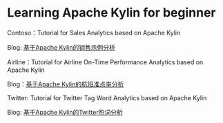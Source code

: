 # Learning Apache Kylin for beginner

Contoso：Tutorial for Sales Analytics based on Apache Kylin

Blog: [基于Apache Kylin的销售示例分析](http://kyligence.io/2016/10/1396/)

Airline：Tutorial for Airline On-Time Performance Analytics based on Apache Kylin

Blog：[基于Apache Kylin的航班准点率分析](http://kyligence.io/2016/11/1729/)

Twitter: Tutorial for Twitter Tag Word Analytics based on Apache Kylin

Blog: [基于Apache Kylin的Twitter热词分析](http://kyligence.io/2016/11/1865/)
